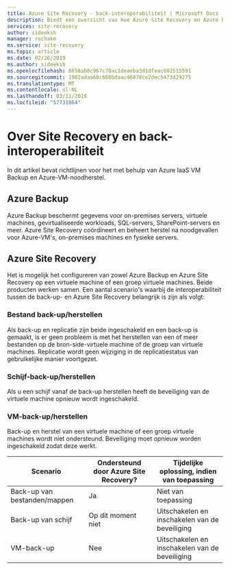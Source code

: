 ```yaml
---
title: Azure Site Recovery - back-interoperabiliteit | Microsoft Docs
description: Biedt een overzicht van hoe Azure Site Recovery en Azure Backup kunnen samen worden gebruikt.
services: site-recovery
author: sideeksh
manager: rochakm
ms.service: site-recovery
ms.topic: article
ms.date: 02/26/2019
ms.author: sideeksh
ms.openlocfilehash: 6658ab8c967c70ac1deaeba3d1dfeac602515591
ms.sourcegitcommit: 1902adaa68c660bdaac46878ce2dec5473d29275
ms.translationtype: MT
ms.contentlocale: nl-NL
ms.lasthandoff: 03/11/2019
ms.locfileid: "57731864"
---
```

# <a name="about-site-recovery-and-backup-interoperability"></a>Over Site Recovery en back-interoperabiliteit

In dit artikel bevat richtlijnen voor het met behulp van Azure IaaS VM Backup en Azure-VM-noodherstel.

## <a name="azure-backup"></a>Azure Backup

Azure Backup beschermt gegevens voor on-premises servers, virtuele machines, gevirtualiseerde workloads, SQL-servers, SharePoint-servers en meer. Azure Site Recovery coördineert en beheert herstel na noodgevallen voor Azure-VM's, on-premises machines en fysieke servers.

## <a name="azure-site-recovery"></a>Azure Site Recovery

Het is mogelijk het configureren van zowel Azure Backup en Azure Site Recovery op een virtuele machine of een groep virtuele machines. Beide producten werken samen. Een aantal scenario's waarbij de interoperabiliteit tussen de back-up- en Azure Site Recovery belangrijk is zijn als volgt:

### <a name="file-backuprestore"></a>Bestand back-up/herstellen

Als back-up en replicatie zijn beide ingeschakeld en een back-up is gemaakt, is er geen probleem is met het herstellen van een of meer bestanden op de bron-side-virtuele machine of de groep van virtuele machines. Replicatie wordt geen wijziging in de replicatiestatus van gebruikelijke manier voortgezet.

### <a name="disk-backuprestore"></a>Schijf-back-up/herstellen

Als u een schijf vanaf de back-up herstellen heeft de beveiliging van de virtuele machine opnieuw wordt ingeschakeld.

### <a name="vm-backuprestore"></a>VM-back-up/herstellen

Back-up en herstel van een virtuele machine of een groep virtuele machines wordt niet ondersteund. Beveiliging moet opnieuw worden ingeschakeld zodat deze werkt.

**Scenario** | **Ondersteund door Azure Site Recovery?** | **Tijdelijke oplossing, indien van toepassing**  
--- | --- | ---
Back-up van bestanden/mappen | Ja | Niet van toepassing
Back-up van schijf | Op dit moment niet | Uitschakelen en inschakelen van de beveiliging
VM-back-up | Nee | Uitschakelen en inschakelen van de beveiliging
